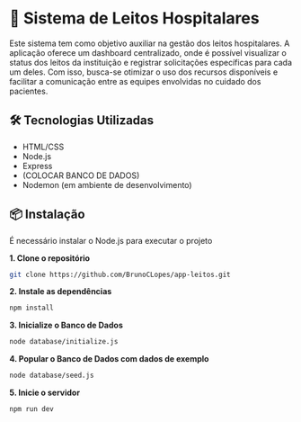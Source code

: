 # 🏥 Sistema de Leitos Hospitalares 
Este sistema tem como objetivo auxiliar na gestão dos leitos hospitalares. A aplicação oferece um dashboard centralizado, onde é possível visualizar o status dos leitos da instituição e registrar solicitações específicas para cada um deles. Com isso, busca-se otimizar o uso dos recursos disponíveis e facilitar a comunicação entre as equipes envolvidas no cuidado dos pacientes.

## 🛠️ Tecnologias Utilizadas
- HTML/CSS
- Node.js
- Express
- (COLOCAR BANCO DE DADOS)
- Nodemon (em ambiente de desenvolvimento)

## 📦 Instalação
  É necessário instalar o Node.js para executar o projeto

**1. Clone o repositório**
```bash
git clone https://github.com/BrunoCLopes/app-leitos.git
```

**2. Instale as dependências**
```bash
npm install
```

**3. Inicialize o Banco de Dados**
```bash
node database/initialize.js
```

**4. Popular o Banco de Dados com dados de exemplo**
```bash
node database/seed.js
```

**5. Inicie o servidor**
```bash
npm run dev
```
